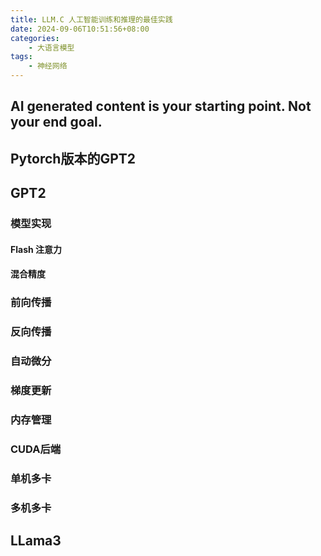 ```yaml
---
title: LLM.C 人工智能训练和推理的最佳实践
date: 2024-09-06T10:51:56+08:00
categories:
    - 大语言模型
tags:
    - 神经网络
---
```


## AI generated content is your starting point. Not your end goal.



## Pytorch版本的GPT2

## GPT2

### 模型实现

#### Flash 注意力

#### 混合精度

### 前向传播

### 反向传播

### 自动微分

### 梯度更新

### 内存管理

### CUDA后端

### 单机多卡

### 多机多卡


## LLama3
